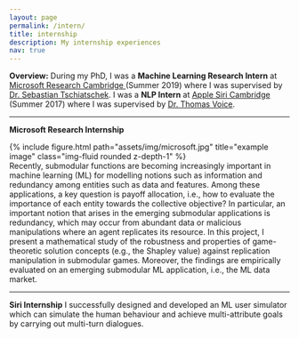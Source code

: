 ```yaml
---
layout: page
permalink: /intern/
title: internship
description: My internship experiences
nav: true
---
```

**Overview:** During my PhD, I was a **Machine Learning Research Intern** at <a href="https://www.microsoft.com/en-us/research/lab/microsoft-research-cambridge/">Microsoft Research Cambridge </a> (Summer 2019) where I was supervised by <a href="https://www.tschiatschek.net/">Dr. Sebastian Tschiatschek</a>. I was a **NLP Intern** at <a href="https://www.apple.com/uk/siri/">Apple Siri Cambridge</a> (Summer 2017) where I was supervised by <a href="https://www.linkedin.com/in/thomas-voice-a67b9ab9/">Dr. Thomas Voice</a>.

---
**Microsoft Research Internship**

<div class="row justify-content-sm-center">
    <div class="col-sm-4 mt-3 mt-md-0">
        {% include figure.html path="assets/img/microsoft.jpg" title="example image" class="img-fluid rounded z-depth-1" %}
    </div>
    <div class="col-sm-8 mt-3 mt-md-0">
    Recently, submodular functions are becoming increasingly important in machine learning (ML) for modelling notions such as
    information and redundancy among entities such as data and
    features. Among these applications, a key question is payoff allocation, i.e., how to evaluate the importance of each entity towards
    the collective objective? In particular, an important notion
    that arises in the emerging submodular applications is redundancy, which may occur from abundant
    data or malicious manipulations where an agent replicates its
    resource. In this project, I present a mathematical study of the robustness and properties of game-theoretic solution concepts (e.g., the Shapley value) against replication manipulation in
    submodular games. Moreover, the findings are empirically evaluated on an emerging submodular ML application, i.e., the ML
    data market.
    </div>
</div>


---
**Siri Internship**
I successfully designed and developed an ML user simulator which can simulate the human behaviour and achieve multi-attribute goals by carrying out multi-turn dialogues.
